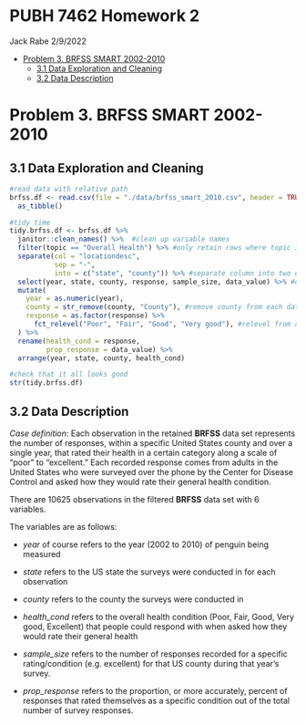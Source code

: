 PUBH 7462 Homework 2
================
Jack Rabe
2/9/2022

-   [Problem 3. BRFSS SMART 2002-2010](#problem-3-brfss-smart-2002-2010)
    -   [3.1 Data Exploration and
        Cleaning](#31-data-exploration-and-cleaning)
    -   [3.2 Data Description](#32-data-description)

# Problem 3. BRFSS SMART 2002-2010

## 3.1 Data Exploration and Cleaning

``` r
#read data with relative path
brfss.df <- read.csv(file = "./data/brfss_smart_2010.csv", header = TRUE) %>% 
  as_tibble()
```

``` r
#tidy time
tidy.brfss.df <- brfss.df %>% 
  janitor::clean_names() %>%  #clean up variable names
  filter(topic == "Overall Health") %>% #only retain rows where topic is overall health
  separate(col = "locationdesc",
           sep = "-",
           into = c("state", "county")) %>% #separate column into two distinct variables, "state" and "county"
  select(year, state, county, response, sample_size, data_value) %>% #only retain some of the columns for working with data
  mutate(
    year = as.numeric(year),
    county = str_remove(county, "County"), #remove county from each data entry
    response = as.factor(response) %>% 
      fct_relevel("Poor", "Fair", "Good", "Very good"), #relevel from alphabetical to poor - excellent scale
  ) %>% 
  rename(health_cond = response,
         prop_response = data_value) %>% 
  arrange(year, state, county, health_cond)

#check that it all looks good
str(tidy.brfss.df)
```

## 3.2 Data Description

*Case definition*: Each observation in the retained **BRFSS** data set
represents the number of responses, within a specific United States
county and over a single year, that rated their health in a certain
category along a scale of “poor” to “excellent.” Each recorded response
comes from adults in the United States who were surveyed over the phone
by the Center for Disease Control and asked how they would rate their
general health condition.

There are 10625 observations in the filtered **BRFSS** data set with 6
variables.

The variables are as follows:

-   *year* of course refers to the year (2002 to 2010) of penguin being
    measured

-   *state* refers to the US state the surveys were conducted in for
    each observation

-   *county* refers to the county the surveys were conducted in

-   *health_cond* refers to the overall health condition (Poor, Fair,
    Good, Very good, Excellent) that people could respond with when
    asked how they would rate their general health

-   *sample_size* refers to the number of responses recorded for a
    specific rating/condition (e.g. excellent) for that US county during
    that year’s survey.

-   *prop_response* refers to the proportion, or more accurately,
    percent of responses that rated themselves as a specific condition
    out of the total number of survey responses.
